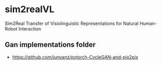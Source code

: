 # sim2realVL
Sim2Real Transfer of Visiolinguistic Representations for Natural Human-Robot Interaction

## Gan implementations folder
- https://github.com/junyanz/pytorch-CycleGAN-and-pix2pix